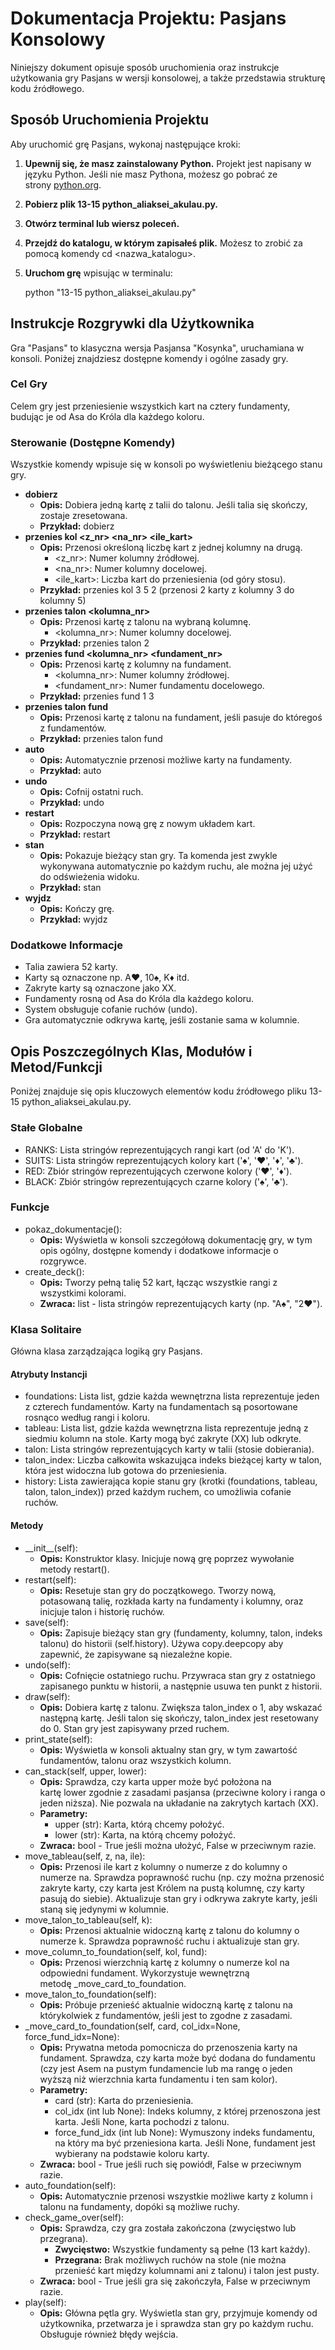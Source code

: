﻿# **Dokumentacja Projektu: Pasjans Konsolowy**
Niniejszy dokument opisuje sposób uruchomienia oraz instrukcje użytkowania gry Pasjans w wersji konsolowej, a także przedstawia strukturę kodu źródłowego.
## **Sposób Uruchomienia Projektu**
Aby uruchomić grę Pasjans, wykonaj następujące kroki:

1. **Upewnij się, że masz zainstalowany Python.** Projekt jest napisany w języku Python. Jeśli nie masz Pythona, możesz go pobrać ze strony [python.org](https://www.python.org/ "null").
1. **Pobierz plik 13-15 python\_aliaksei\_akulau.py.**
1. **Otwórz terminal lub wiersz poleceń.**
1. **Przejdź do katalogu, w którym zapisałeś plik.** Możesz to zrobić za pomocą komendy cd <nazwa\_katalogu>.
1. **Uruchom grę** wpisując w terminalu:

   python "13-15 python\_aliaksei\_akulau.py"
## **Instrukcje Rozgrywki dla Użytkownika**
Gra "Pasjans" to klasyczna wersja Pasjansa "Kosynka", uruchamiana w konsoli. Poniżej znajdziesz dostępne komendy i ogólne zasady gry.
### **Cel Gry**
Celem gry jest przeniesienie wszystkich kart na cztery fundamenty, budując je od Asa do Króla dla każdego koloru.
### **Sterowanie (Dostępne Komendy)**
Wszystkie komendy wpisuje się w konsoli po wyświetleniu bieżącego stanu gry.

- **dobierz**
  - **Opis:** Dobiera jedną kartę z talii do talonu. Jeśli talia się skończy, zostaje zresetowana.
  - **Przykład:** dobierz
- **przenies kol <z\_nr> <na\_nr> <ile\_kart>**
  - **Opis:** Przenosi określoną liczbę kart z jednej kolumny na drugą.
    - <z\_nr>: Numer kolumny źródłowej.
    - <na\_nr>: Numer kolumny docelowej.
    - <ile\_kart>: Liczba kart do przeniesienia (od góry stosu).
  - **Przykład:** przenies kol 3 5 2 (przenosi 2 karty z kolumny 3 do kolumny 5)
- **przenies talon <kolumna\_nr>**
  - **Opis:** Przenosi kartę z talonu na wybraną kolumnę.
    - <kolumna\_nr>: Numer kolumny docelowej.
  - **Przykład:** przenies talon 2
- **przenies fund <kolumna\_nr> <fundament\_nr>**
  - **Opis:** Przenosi kartę z kolumny na fundament.
    - <kolumna\_nr>: Numer kolumny źródłowej.
    - <fundament\_nr>: Numer fundamentu docelowego.
  - **Przykład:** przenies fund 1 3
- **przenies talon fund**
  - **Opis:** Przenosi kartę z talonu na fundament, jeśli pasuje do któregoś z fundamentów.
  - **Przykład:** przenies talon fund
- **auto**
  - **Opis:** Automatycznie przenosi możliwe karty na fundamenty.
  - **Przykład:** auto
- **undo**
  - **Opis:** Cofnij ostatni ruch.
  - **Przykład:** undo
- **restart**
  - **Opis:** Rozpoczyna nową grę z nowym układem kart.
  - **Przykład:** restart
- **stan**
  - **Opis:** Pokazuje bieżący stan gry. Ta komenda jest zwykle wykonywana automatycznie po każdym ruchu, ale można jej użyć do odświeżenia widoku.
  - **Przykład:** stan
- **wyjdz**
  - **Opis:** Kończy grę.
  - **Przykład:** wyjdz
### **Dodatkowe Informacje**
- Talia zawiera 52 karty.
- Karty są oznaczone np. A♥, 10♠, K♦ itd.
- Zakryte karty są oznaczone jako XX.
- Fundamenty rosną od Asa do Króla dla każdego koloru.
- System obsługuje cofanie ruchów (undo).
- Gra automatycznie odkrywa kartę, jeśli zostanie sama w kolumnie.
## **Opis Poszczególnych Klas, Modułów i Metod/Funkcji**
Poniżej znajduje się opis kluczowych elementów kodu źródłowego pliku 13-15 python\_aliaksei\_akulau.py.
### **Stałe Globalne**
- RANKS: Lista stringów reprezentujących rangi kart (od 'A' do 'K').
- SUITS: Lista stringów reprezentujących kolory kart ('♠', '♥', '♦', '♣').
- RED: Zbiór stringów reprezentujących czerwone kolory ('♥', '♦').
- BLACK: Zbiór stringów reprezentujących czarne kolory ('♠', '♣').
### **Funkcje**
- pokaz\_dokumentacje():
  - **Opis:** Wyświetla w konsoli szczegółową dokumentację gry, w tym opis ogólny, dostępne komendy i dodatkowe informacje o rozgrywce.
- create\_deck():
  - **Opis:** Tworzy pełną talię 52 kart, łącząc wszystkie rangi z wszystkimi kolorami.
  - **Zwraca:** list - lista stringów reprezentujących karty (np. "A♠", "2♥").
### **Klasa Solitaire**
Główna klasa zarządzająca logiką gry Pasjans.
#### **Atrybuty Instancji**
- foundations: Lista list, gdzie każda wewnętrzna lista reprezentuje jeden z czterech fundamentów. Karty na fundamentach są posortowane rosnąco według rangi i koloru.
- tableau: Lista list, gdzie każda wewnętrzna lista reprezentuje jedną z siedmiu kolumn na stole. Karty mogą być zakryte (XX) lub odkryte.
- talon: Lista stringów reprezentujących karty w talii (stosie dobierania).
- talon\_index: Liczba całkowita wskazująca indeks bieżącej karty w talon, która jest widoczna lub gotowa do przeniesienia.
- history: Lista zawierająca kopie stanu gry (krotki (foundations, tableau, talon, talon\_index)) przed każdym ruchem, co umożliwia cofanie ruchów.
#### **Metody**
- \_\_init\_\_(self):
  - **Opis:** Konstruktor klasy. Inicjuje nową grę poprzez wywołanie metody restart().
- restart(self):
  - **Opis:** Resetuje stan gry do początkowego. Tworzy nową, potasowaną talię, rozkłada karty na fundamenty i kolumny, oraz inicjuje talon i historię ruchów.
- save(self):
  - **Opis:** Zapisuje bieżący stan gry (fundamenty, kolumny, talon, indeks talonu) do historii (self.history). Używa copy.deepcopy aby zapewnić, że zapisywane są niezależne kopie.
- undo(self):
  - **Opis:** Cofnięcie ostatniego ruchu. Przywraca stan gry z ostatniego zapisanego punktu w historii, a następnie usuwa ten punkt z historii.
- draw(self):
  - **Opis:** Dobiera kartę z talonu. Zwiększa talon\_index o 1, aby wskazać następną kartę. Jeśli talon się skończy, talon\_index jest resetowany do 0. Stan gry jest zapisywany przed ruchem.
- print\_state(self):
  - **Opis:** Wyświetla w konsoli aktualny stan gry, w tym zawartość fundamentów, talonu oraz wszystkich kolumn.
- can\_stack(self, upper, lower):
  - **Opis:** Sprawdza, czy karta upper może być położona na kartę lower zgodnie z zasadami pasjansa (przeciwne kolory i ranga o jeden niższa). Nie pozwala na układanie na zakrytych kartach (XX).
  - **Parametry:**
    - upper (str): Karta, którą chcemy położyć.
    - lower (str): Karta, na którą chcemy położyć.
  - **Zwraca:** bool - True jeśli można ułożyć, False w przeciwnym razie.
- move\_tableau(self, z, na, ile):
  - **Opis:** Przenosi ile kart z kolumny o numerze z do kolumny o numerze na. Sprawdza poprawność ruchu (np. czy można przenosić zakryte karty, czy karta jest Królem na pustą kolumnę, czy karty pasują do siebie). Aktualizuje stan gry i odkrywa zakryte karty, jeśli staną się jedynymi w kolumnie.
- move\_talon\_to\_tableau(self, k):
  - **Opis:** Przenosi aktualnie widoczną kartę z talonu do kolumny o numerze k. Sprawdza poprawność ruchu i aktualizuje stan gry.
- move\_column\_to\_foundation(self, kol, fund):
  - **Opis:** Przenosi wierzchnią kartę z kolumny o numerze kol na odpowiedni fundament. Wykorzystuje wewnętrzną metodę \_move\_card\_to\_foundation.
- move\_talon\_to\_foundation(self):
  - **Opis:** Próbuje przenieść aktualnie widoczną kartę z talonu na którykolwiek z fundamentów, jeśli jest to zgodne z zasadami.
- \_move\_card\_to\_foundation(self, card, col\_idx=None, force\_fund\_idx=None):
  - **Opis:** Prywatna metoda pomocnicza do przenoszenia karty na fundament. Sprawdza, czy karta może być dodana do fundamentu (czy jest Asem na pustym fundamencie lub ma rangę o jeden wyższą niż wierzchnia karta fundamentu i ten sam kolor).
  - **Parametry:**
    - card (str): Karta do przeniesienia.
    - col\_idx (int lub None): Indeks kolumny, z której przenoszona jest karta. Jeśli None, karta pochodzi z talonu.
    - force\_fund\_idx (int lub None): Wymuszony indeks fundamentu, na który ma być przeniesiona karta. Jeśli None, fundament jest wybierany na podstawie koloru karty.
  - **Zwraca:** bool - True jeśli ruch się powiódł, False w przeciwnym razie.
- auto\_foundation(self):
  - **Opis:** Automatycznie przenosi wszystkie możliwe karty z kolumn i talonu na fundamenty, dopóki są możliwe ruchy.
- check\_game\_over(self):
  - **Opis:** Sprawdza, czy gra została zakończona (zwycięstwo lub przegrana).
    - **Zwycięstwo:** Wszystkie fundamenty są pełne (13 kart każdy).
    - **Przegrana:** Brak możliwych ruchów na stole (nie można przenieść kart między kolumnami ani z talonu) i talon jest pusty.
  - **Zwraca:** bool - True jeśli gra się zakończyła, False w przeciwnym razie.
- play(self):
  - **Opis:** Główna pętla gry. Wyświetla stan gry, przyjmuje komendy od użytkownika, przetwarza je i sprawdza stan gry po każdym ruchu. Obsługuje również błędy wejścia.
